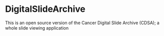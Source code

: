 DigitalSlideArchive
===================

This is an open source version of the Cancer Digital Slide Archive (CDSA); a whole slide viewing application